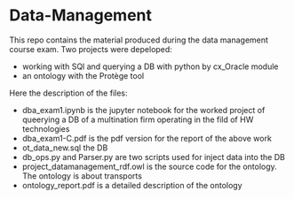 # Data-Management

This repo contains the material produced during the data management course exam. Two projects were depeloped:
- working with SQl and querying a DB with python by cx_Oracle module
- an ontology with the Protège tool

Here the description of the files:
- dba_exam1.ipynb is the jupyter notebook for the worked project of queerying a DB of a multination firm operating in the fild of HW technologies
- dba_exam1-C.pdf is the pdf version for the report of the above work
- ot_data_new.sql the DB
- db_ops.py and Parser.py are two scripts used for inject data into the DB
- project_datamanagement_rdf.owl is the source code for the ontology. The ontology is about transports 
- ontology_report.pdf is a detailed description of the ontology 
